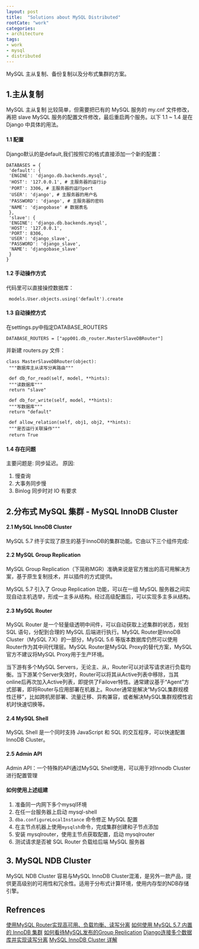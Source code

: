 ```yaml
---
layout: post
title:  "Solutions about MySQL Distributed"
rootCate: "work"
categories:
- architecture
tags:
- work
- mysql
- distributed
---
```


MySQL 主从复制、备份复制以及分布式集群的方案。
<!---more--->

## 1.主从复制
MySQL 主从复制 比较简单，但需要把已有的 MySQL 服务的 my.cnf 文件修改，再把 slave MySQL 服务的配置文件修改，最后重启两个服务。以下 1.1 ~ 1.4 是在 Django 中具体的用法。

#### 1.1 配置
Django默认的是default,我们按照它的格式直接添加一个新的配置：
```
DATABASES = {
 'default': {
 'ENGINE': 'django.db.backends.mysql',
 'HOST': '127.0.0.1', # 主服务器的运行ip
 'PORT': 3306, # 主服务器的运行port
 'USER': 'django', # 主服务器的用户名
 'PASSWORD': 'django', # 主服务器的密码
 'NAME': 'djangobase' # 数据表名
 },
 'slave': {
 'ENGINE': 'django.db.backends.mysql', 
 'HOST': '127.0.0.1',
 'PORT': 8306,
 'USER': 'django_slave',
 'PASSWORD': 'django_slave',
 'NAME': 'djangobase_slave'
 }
}
```



#### 1.2 手动操作方式
代码里可以直接操控数据库：
```
 models.User.objects.using('default').create
```
#### 1.3 自动操控方式
在settings.py中指定DATABASE_ROUTERS
```
DATABASE_ROUTERS = ["app001.db_router.MasterSlaveDBRouter"]
```

并新建 routers.py 文件：
```
class MasterSlaveDBRouter(object):
 """数据库主从读写分离路由"""
 
 def db_for_read(self, model, **hints):
 """读数据库"""
 return "slave"
 
 def db_for_write(self, model, **hints):
 """写数据库"""
 return "default"
 
 def allow_relation(self, obj1, obj2, **hints):
 """是否运行关联操作"""
 return True　
 ```
 
#### 1.4 存在问题
主要问题是: 同步延迟。
原因: 
1. 慢查询
2. 大事务同步慢
3. Binlog 同步时对 IO 有要求


## 2.分布式 MySQL 集群 -  MySQL InnoDB Cluster
#### 2.1  MySQL InnoDB Cluster
MySQL 5.7 终于实现了原生的基于InnoDB的集群功能。它由以下三个组件完成:

#### 2.2 MySQL Group Replication 
MySQL Group Replication（下简称MGR）准确来说是官方推出的高可用解决方案，基于原生复制技术，并以插件的方式提供。

MySQL 5.7 引入了 Group Replication 功能，可以在一组 MySQL 服务器之间实现自动主机选举，形成一主多从结构。经过高级配置后，可以实现多主多从结构。

#### 2.3 MySQL Router
MySQL Router 是一个轻量级透明中间件，可以自动获取上述集群的状态，规划 SQL 语句，分配到合理的 MySQL 后端进行执行。MySQL Router是InnoDB Cluster（MySQL 7.X）的一部分，MySQL 5.6 等版本数据库仍然可以使用Router作为其中间代理层。MySQL Router是MySQL Proxy的替代方案，MySQL官方不建议将MySQL Proxy用于生产环境。

当下游有多个MySQL Servers，无论主、从，Router可以对读写请求进行负载均衡。当下游某个Server失效时，Router可以将其从Active列表中移除，当其online后再次加入Active列表，即提供了Failover特性。通常建议基于“Agent”方式部署，即将Router与应用部署在机器上。Router通常是解决“MySQL集群规模性迁移”，比如跨机房部署、流量迁移、异构兼容，或者解决MySQL集群规模性宕机时快速切换等。

#### 2.4 MySQL Shell
MySQL Shell 是一个同时支持 JavaScript 和 SQL 的交互程序，可以快速配置 InnoDB Cluster。

#### 2.5 Admin API
Admin API：一个特殊的API通过MySQL Shell使用，可以用于对Innodb Cluster进行配置管理


#### 如何使用上述组建
1. 准备同一内网下多个mysql环境
2. 在任一台服务器上启动 mysql-shell
3. `dba.configureLocalInstance` 命令修正 MySQL 配置
4. 在主节点机器上使用`mysqlsh`命令，完成集群创建和子节点添加
5. 安装 mysqlrouter，使用主节点获取配置，启动 mysqlrouter
6. 测试请求是否被 SQL Router 负载给后端 MySQL 服务器

## 3. MySQL NDB Cluster
MySQL NDB Cluster 容易与MySQL InnoDB Cluster混淆，是另外一款产品，提供更高级别的可用性和冗余性。适用于分布式计算环境，使用内存型的NDB存储引擎。

## Refrences
[使用MySQL Router实现高可用、负载均衡、读写分离](https://blog.csdn.net/wzy0623/article/details/81103469)
[如何使用 MySQL 5.7 内置的 InnoDB 集群](https://zhuanlan.zhihu.com/p/31311700)
[如何看待MySQL发布的Group Replication](https://www.zhihu.com/question/53617036/answer/135776740)
[Django连接多个数据库并实现读写分离](https://zhuanlan.zhihu.com/p/84214079)
[MySQL InnoDB Cluster 详解](https://www.modb.pro/db/13606)
